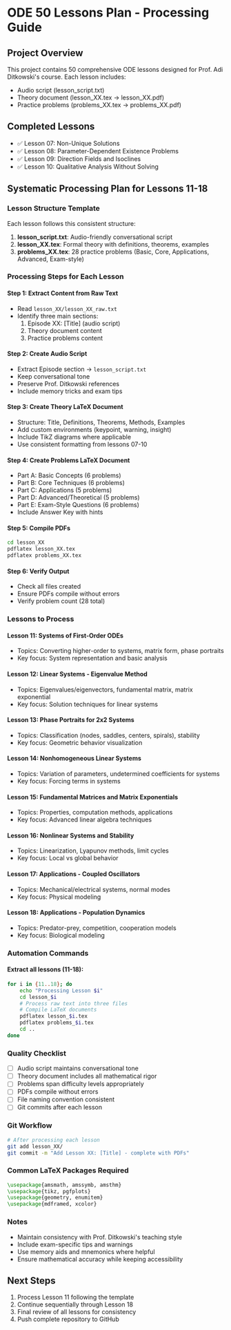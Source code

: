 # ODE 50 Lessons Plan - Processing Guide

## Project Overview
This project contains 50 comprehensive ODE lessons designed for Prof. Adi Ditkowski's course. Each lesson includes:
- Audio script (lesson_script.txt)
- Theory document (lesson_XX.tex → lesson_XX.pdf)
- Practice problems (problems_XX.tex → problems_XX.pdf)

## Completed Lessons
- ✅ Lesson 07: Non-Unique Solutions
- ✅ Lesson 08: Parameter-Dependent Existence Problems
- ✅ Lesson 09: Direction Fields and Isoclines
- ✅ Lesson 10: Qualitative Analysis Without Solving

## Systematic Processing Plan for Lessons 11-18

### Lesson Structure Template
Each lesson follows this consistent structure:
1. **lesson_script.txt**: Audio-friendly conversational script
2. **lesson_XX.tex**: Formal theory with definitions, theorems, examples
3. **problems_XX.tex**: 28 practice problems (Basic, Core, Applications, Advanced, Exam-style)

### Processing Steps for Each Lesson

#### Step 1: Extract Content from Raw Text
- Read `lesson_XX/lesson_XX_raw.txt`
- Identify three main sections:
  1. Episode XX: [Title] (audio script)
  2. Theory document content
  3. Practice problems content

#### Step 2: Create Audio Script
- Extract Episode section → `lesson_script.txt`
- Keep conversational tone
- Preserve Prof. Ditkowski references
- Include memory tricks and exam tips

#### Step 3: Create Theory LaTeX Document
- Structure: Title, Definitions, Theorems, Methods, Examples
- Add custom environments (keypoint, warning, insight)
- Include TikZ diagrams where applicable
- Use consistent formatting from lessons 07-10

#### Step 4: Create Problems LaTeX Document
- Part A: Basic Concepts (6 problems)
- Part B: Core Techniques (6 problems)
- Part C: Applications (5 problems)
- Part D: Advanced/Theoretical (5 problems)
- Part E: Exam-Style Questions (6 problems)
- Include Answer Key with hints

#### Step 5: Compile PDFs
```bash
cd lesson_XX
pdflatex lesson_XX.tex
pdflatex problems_XX.tex
```

#### Step 6: Verify Output
- Check all files created
- Ensure PDFs compile without errors
- Verify problem count (28 total)

### Lessons to Process

#### Lesson 11: Systems of First-Order ODEs
- Topics: Converting higher-order to systems, matrix form, phase portraits
- Key focus: System representation and basic analysis

#### Lesson 12: Linear Systems - Eigenvalue Method
- Topics: Eigenvalues/eigenvectors, fundamental matrix, matrix exponential
- Key focus: Solution techniques for linear systems

#### Lesson 13: Phase Portraits for 2x2 Systems
- Topics: Classification (nodes, saddles, centers, spirals), stability
- Key focus: Geometric behavior visualization

#### Lesson 14: Nonhomogeneous Linear Systems
- Topics: Variation of parameters, undetermined coefficients for systems
- Key focus: Forcing terms in systems

#### Lesson 15: Fundamental Matrices and Matrix Exponentials
- Topics: Properties, computation methods, applications
- Key focus: Advanced linear algebra techniques

#### Lesson 16: Nonlinear Systems and Stability
- Topics: Linearization, Lyapunov methods, limit cycles
- Key focus: Local vs global behavior

#### Lesson 17: Applications - Coupled Oscillators
- Topics: Mechanical/electrical systems, normal modes
- Key focus: Physical modeling

#### Lesson 18: Applications - Population Dynamics
- Topics: Predator-prey, competition, cooperation models
- Key focus: Biological modeling

### Automation Commands

#### Extract all lessons (11-18):
```bash
for i in {11..18}; do
    echo "Processing Lesson $i"
    cd lesson_$i
    # Process raw text into three files
    # Compile LaTeX documents
    pdflatex lesson_$i.tex
    pdflatex problems_$i.tex
    cd ..
done
```

### Quality Checklist
- [ ] Audio script maintains conversational tone
- [ ] Theory document includes all mathematical rigor
- [ ] Problems span difficulty levels appropriately
- [ ] PDFs compile without errors
- [ ] File naming convention consistent
- [ ] Git commits after each lesson

### Git Workflow
```bash
# After processing each lesson
git add lesson_XX/
git commit -m "Add Lesson XX: [Title] - complete with PDFs"
```

### Common LaTeX Packages Required
```latex
\usepackage{amsmath, amssymb, amsthm}
\usepackage{tikz, pgfplots}
\usepackage{geometry, enumitem}
\usepackage{mdframed, xcolor}
```

### Notes
- Maintain consistency with Prof. Ditkowski's teaching style
- Include exam-specific tips and warnings
- Use memory aids and mnemonics where helpful
- Ensure mathematical accuracy while keeping accessibility

## Next Steps
1. Process Lesson 11 following the template
2. Continue sequentially through Lesson 18
3. Final review of all lessons for consistency
4. Push complete repository to GitHub